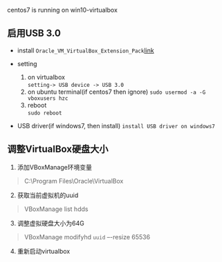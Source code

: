 centos7 is running on win10-virtualbox
## 启用USB 3.0
* install
`Oracle_VM_VirtualBox_Extension_Pack`[link](https://www.virtualbox.org/wiki/Downloads)

* setting
  1. on virtualbox  
  `setting-> USB device -> USB 3.0`
  2. on ubuntu terminal(if centos7 then ignore)
  `sudo usermod -a -G vboxusers hzc`
  3. reboot  
  `sudo reboot`

* USB driver(if windows7, then install)
`install USB driver on windows7`

## 调整VirtualBox硬盘大小
1. 添加VBoxManage环境变量
> C:\Program Files\Oracle\VirtualBox
2. 获取当前虚拟机的uuid
> VBoxManage list hdds
3. 调整虚拟硬盘大小为64G
> VBoxManage modifyhd `uuid` –-resize 65536
4. 重新启动virtualbox
